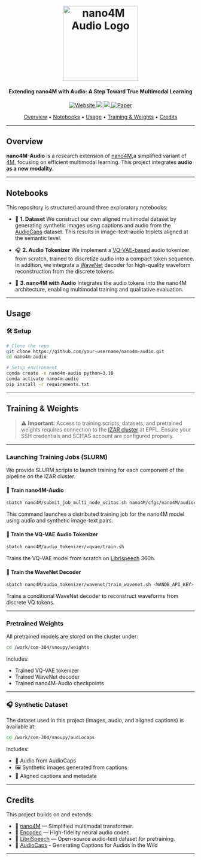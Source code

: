 <h1 align="center">
  <br>
  <img src="https://github.com/user-attachments/assets/bfd57eb7-b956-47b7-8631-b2c40f0bbdf3" alt="nano4M Audio Logo" width="200">
  <br>
</h1>

<h4 align="center">Extending nano4M with Audio: A Step Toward True Multimodal Learning</h4>

<p align="center">
  <a href="https://ylanv.github.io/nano4M/">
    <img src="https://img.shields.io/badge/Website-Project%20Page-red" alt="Website">
  </a>
  <a href="https://www.python.org">
    <img src="https://img.shields.io/badge/Python-3.10-3776AB.svg?style=flat&logo=python&logoColor=white">
  </a>
  <a href="https://pytorch.org">
    <img src="https://img.shields.io/badge/PyTorch-2.1.0-EE4C2C.svg?style=flat&logo=pytorch">
  </a>
  <a href="https://arxiv.org/abs/your-paper-placeholder">
    <img src="https://img.shields.io/badge/audio_nano4M-Paper-8A2BE2.svg" alt="Paper">
  </a>
</p>

<p align="center">
  <a href="#overview">Overview</a> •
  <a href="#notebooks">Notebooks</a> •
  <a href="#usage">Usage</a> •
  <a href="#training--weights">Training & Weights</a> •
  <a href="#credits">Credits</a> 
</p>

---

## Overview

**nano4M-Audio** is a research extension of [nano4M](https://github.com/EPFL-VILAB/com-304-FM-project/tree/main/nano4M),a simplified variant of [4M](https://4m.epfl.ch/), focusing on efficient multimodal learning. This project integrates **audio as a new modality**.


---

## Notebooks

This repository is structured around three exploratory notebooks:

* 📁 **1. Dataset**
  We construct our own aligned multimodal dataset by generating synthetic images using captions and audio from the [AudioCaps](https://audiocaps.github.io/) dataset. This results in image–text–audio triplets aligned at the semantic level.

* 🎧 **2. Audio Tokenizer**
  We implement a [VQ-VAE-based](https://arxiv.org/abs/1711.00937) audio tokenizer from scratch, trained to discretize audio into a compact token sequence. In addition, we integrate a [WaveNet](https://arxiv.org/abs/1609.03499) decoder for high-quality waveform reconstruction from the discrete tokens.

* 🧠 **3. nano4M with Audio**
  Integrates the audio tokens into the nano4M architecture, enabling multimodal training and qualitative evaluation.


---

## Usage

### 🛠 Setup

```bash
# Clone the repo
git clone https://github.com/your-username/nano4m-audio.git
cd nano4m-audio

# Setup environment
conda create -n nano4m-audio python=3.10
conda activate nano4m-audio
pip install -r requirements.txt
```

---

## Training & Weights
> ⚠️ **Important:** Access to training scripts, datasets, and pretrained weights requires connection to the [IZAR cluster](https://www.epfl.ch/research/facilities/scitas/hardware/izar/) at EPFL. Ensure your SSH credentials and SCITAS account are configured properly.

---

### Launching Training Jobs (SLURM)

We provide SLURM scripts to launch training for each component of the pipeline on the IZAR cluster.

#### 🔹 Train nano4M-Audio

```bash
sbatch nano4M/submit_job_multi_node_scitas.sh nano4M/cfgs/nano4M/audiocaps_tok_rgb.yaml <WANDB_API_KEY>
```

This command launches a distributed training job for the nano4M model using audio and synthetic image-text pairs.

#### 🔹 Train the VQ-VAE Audio Tokenizer

```bash
sbatch nano4M/audio_tokenizer/vqvae/train.sh
```

Trains the VQ-VAE model from scratch on [Librispeech](https://www.openslr.org/12) 360h.

#### 🔹 Train the WaveNet Decoder

```bash
sbatch nano4M/audio_tokenizer/wavenet/train_wavenet.sh <WANDB_API_KEY>
```

Trains a conditional WaveNet decoder to reconstruct waveforms from discrete VQ tokens.

---

### Pretrained Weights

All pretrained models are stored on the cluster under:

```bash
cd /work/com-304/snoupy/weights
```

Includes:

*  Trained VQ-VAE tokenizer
*  Trained WaveNet decoder
*  Trained nano4M-Audio checkpoints

---

### 🎧 Synthetic Dataset

The dataset used in this project (images, audio, and aligned captions) is available at:

```bash
cd /work/com-304/snoupy/audiocaps
```

Includes:

* 🎵 Audio from AudioCaps
* 🖼️ Synthetic images generated from captions
* 📝 Aligned captions and metadata

---

## Credits

This project builds on and extends:

* 🔗 [nano4M](https://github.com/OpenGVLab/4M) — Simplified multimodal transformer.
* 🎵 [Encodec](https://github.com/facebookresearch/encodec) — High-fidelity neural audio codec.
* 🎤 [LibriSpeech](https://www.openslr.org/12) — Open-source audio-text dataset for pretraining.
* 📁 [AudioCaps](https://audiocaps.github.io/) - Generating Captions for Audios in the Wild

---


